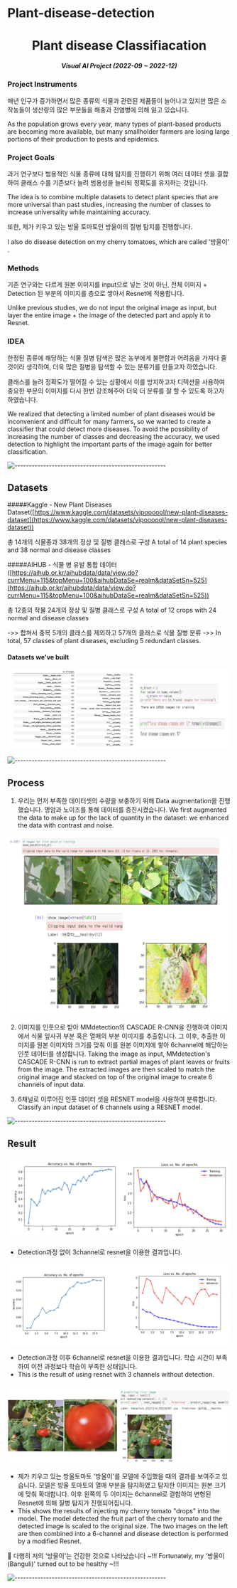 # Plant-disease-detection

<h1 align="center"> Plant disease Classifiacation </h1>

<h5 align="center"> Visual AI Project  (2022-09 ~ 2022-12) </h5>

<h3> Project Instruments </h3>
매년 인구가 증가하면서 많은 종류의 식물과 관련된 제품들이 늘어나고 있지만 많은 소작농들이 생산량의 많은 부분들을 해충과 전염병에 의해 잃고 있습니다.

As the population grows every year, many types of plant-based products are becoming more available, but many smallholder farmers are losing large portions of their production to pests and epidemics.

<h3> Project Goals </h3>
과거 연구보다 범용적인 식물 종류에 대해 탐지를 진행하기 위해 여러 데이터 셋을 결합하여 클래스 수를 기존보다 늘려 범용성을 늘리되 정확도를 유지하는 것입니다.

The idea is to combine multiple datasets to detect plant species that are more universal than past studies, increasing the number of classes to increase universality while maintaining accuracy.

또한, 제가 키우고 있는 방울 토마토인 방울이의 질병 탐지를 진행합니다.

I also do disease detection on my cherry tomatoes, which are called '방울이' .

<h3> Methods </h3>
기존 연구와는 다르게 원본 이미지를 input으로 넣는 것이 아닌, 전체 이미지 + Detection 된 부분의 이미지를 층으로 쌓아서 Resnet에 적용합니다.

Unlike previous studies, we do not input the original image as input, but layer the entire image + the image of the detected part and apply it to Resnet.

<h3> IDEA </h3>
한정된 종류에 해당하는 식물 질병 탐색은 많은 농부에게 불편함과 어려움을 가져다 줄 것이라 생각하여, 더욱 많은 질병을 탐색할 수 있는 분류기를 만들고자 하였습니다. 

클래스를 늘려 정확도가 떨어질 수 있는 상황에서 이를 방지하고자 디텍션을 사용하여 중요한 부분의 이미지를 다시 한번 강조해주어 더욱 더 분류를 잘 할 수 있도록 하고자 하였습니다.

We realized that detecting a limited number of plant diseases would be inconvenient and difficult for many farmers, so we wanted to create a classifier that could detect more diseases. 
To avoid the possibility of increasing the number of classes and decreasing the accuracy, we used detection to highlight the important parts of the image again for better classification.

![-----------------------------------------------------](https://raw.githubusercontent.com/andreasbm/readme/master/assets/lines/rainbow.png)

<h2> Datasets </h2>

#####Kaggle - New Plant Diseases Dataset([https://www.kaggle.com/datasets/vipoooool/new-plant-diseases-dataset](https://www.kaggle.com/datasets/vipoooool/new-plant-diseases-dataset))

총 14개의 식물종과 38개의 정상 및 질병 클래스로 구성 
A total of 14 plant species and 38 normal and disease classes 

#####AIHUB - 식물 병 유발 통합 데이터([https://aihub.or.kr/aihubdata/data/view.do?currMenu=115&topMenu=100&aihubDataSe=realm&dataSetSn=525](https://aihub.or.kr/aihubdata/data/view.do?currMenu=115&topMenu=100&aihubDataSe=realm&dataSetSn=525))

총 12종의 작물 24개의 정상 및 질병 클래스로 구성
A total of 12 crops with 24 normal and disease classes


->> 합쳐서 중복 5개의 클래스를 제외하고 57개의 클래스로 식물 질병 분류
->> In total, 57 classes of plant diseases, excluding 5 redundant classes.

#### Datasets we've built
<p align="center"> 
<img src="img/dataset.png" >

![-----------------------------------------------------](https://raw.githubusercontent.com/andreasbm/readme/master/assets/lines/rainbow.png)

<h2> Process </h2>

1. 우리는 먼저 부족한 데이터셋의 수량을 보충하기 위해 Data augmentation을 진행했습니다. 명암과 노이즈를 통해 데이터를 증진시켰습니다.
We first augmented the data to make up for the lack of quantity in the dataset: we enhanced the data with contrast and noise.

<p align="center"> 
<img src="img/data_augmentation.png" >


2. 이미지를 인풋으로 받아 MMdetection의 CASCADE R-CNN을 진행하여 이미지에서 식물 잎사귀 부분 혹은 열매의 부분 이미지를 추출합니다. 그 이후, 추출한 이미지를 원본 이미지와 크기를 맞춰 이를 원본 이미지에 쌓아 6channel에 해당하는 인풋 데이터를 생성합니다.
Taking the image as input, MMdetection's CASCADE R-CNN is run to extract partial images of plant leaves or fruits from the image. The extracted images are then scaled to match the original image and stacked on top of the original image to create 6 channels of input data.


3. 6채널로 이루어진 인풋 데이터 셋을 RESNET model을 사용하여 분류합니다.
Classify an input dataset of 6 channels using a RESNET model.

![-----------------------------------------------------](https://raw.githubusercontent.com/andreasbm/readme/master/assets/lines/rainbow.png)

<h2> Result </h2>



<p align="center"> 
<img src="img/resnet_result.png" >

- Detection과정 없이 3channel로 resnet을 이용한 결과입니다.


<p align="center"> 
<img src="img/resnet+detection_result.png" >

- Detection과정 이후 6channel로 resnet을 이용한 결과입니다. 학습 시간이 부족하여 이전 과정보다 학습이 부족한 상태입니다.
- This is the result of using resnet with 3 channels without detection.

<p align="center"> 
<img src="img/result_img.png" >

- 제가 키우고 있는 방울토마토 '방울이'를 모델에 주입했을 때의 결과를 보여주고 있습니다. 모델은 방울 토마토의 열매 부분을 탐지하였고 탐지한 이미지는 원본 크기에 맞춰 확대합니다. 이후 왼쪽의 두 이미지는 6channel로 결합하여 변형된 Resnet에 의해 질병 탐지가 진행되어집니다.
- This shows the results of injecting my cherry tomato "drops" into the model. The model detected the fruit part of the cherry tomato and the detected image is scaled to the original size. The two images on the left are then combined into a 6-channel and disease detection is performed by a modified Resnet.

🎉 다행히 저의 '방울이'는 건강한 것으로 나타났습니다 ~!!!
Fortunately, my '방울이(Banguli)' turned out to be healthy ~!!!

![-----------------------------------------------------](https://raw.githubusercontent.com/andreasbm/readme/master/assets/lines/rainbow.png)
